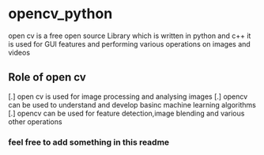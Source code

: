 # opencv_python
open cv is a free open source Library which is written in python and c++ it is used for GUI features and performing various operations on images and videos

## Role of open cv
[.] open cv is used for image processing and analysing images
[.] opencv can be used to understand and develop basinc machine learning algorithms
[.] opencv can be used for feature detection,image blending and various other operations

### feel free to add something in this readme
